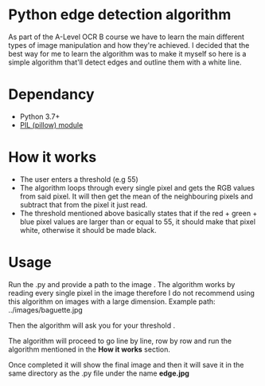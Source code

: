 # Python edge detection algorithm

As part of the A-Level OCR B course we have to learn the main different types of image manipulation and how they're achieved.
I decided that the best way for me to learn the algorithm was to make it myself so here is a simple algorithm that'll detect edges and outline them with a white line.

# Dependancy
- Python 3.7+
- [PIL (pillow) module](https://pillow.readthedocs.io/en/stable/) 

# How it works
- The user enters a threshold (e.g 55)
- The algorithm loops through every single pixel and gets the RGB values from said pixel. It will then get the mean of the neighbouring pixels and subtract that from the pixel it just read.
- The threshold mentioned above basically states that if the red + green + blue pixel values are larger than or equal to 55, it should make that pixel white, otherwise it should be made black.

# Usage
Run the .py and provide a path to the image <string>. The algorithm works by reading every single pixel in the image therefore I do not recommend using this algorithm on images with a large dimension.
Example path: ../images/baguette.jpg

Then the algorithm will ask you for your threshold <integer>.
  
The algorithm will proceed to go line by line, row by row and run the algorithm mentioned in the **How it works** section.

Once completed it will show the final image and then it will save it in the same directory as the .py file under the name __edge.jpg__

